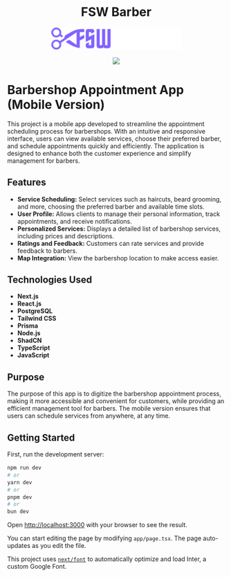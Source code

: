 <h1 align="center">FSW Barber</h1>

<p align="center">
  <img src="public/logo.png" alt="Descrição da imagem" width="300">
</p>

<p align="center">
<img loading="lazy" src="http://img.shields.io/static/v1?label=STATUS&message=EM%20DESENVOLVIMENTO&color=GREEN&style=for-the-badge"/>
</p>

# Barbershop Appointment App (Mobile Version)

This project is a mobile app developed to streamline the appointment scheduling process for barbershops. With an intuitive and responsive interface, users can view available services, choose their preferred barber, and schedule appointments quickly and efficiently. The application is designed to enhance both the customer experience and simplify management for barbers.

## Features

- **Service Scheduling:** Select services such as haircuts, beard grooming, and more, choosing the preferred barber and available time slots.
- **User Profile:** Allows clients to manage their personal information, track appointments, and receive notifications.
- **Personalized Services:** Displays a detailed list of barbershop services, including prices and descriptions.
- **Ratings and Feedback:** Customers can rate services and provide feedback to barbers.
- **Map Integration:** View the barbershop location to make access easier.



## Technologies Used

- **Next.js**
- **React.js**
- **PostgreSQL**
- **Tailwind CSS**
- **Prisma**
- **Node.js**
- **ShadCN**
- **TypeScript**
- **JavaScript**

## Purpose

The purpose of this app is to digitize the barbershop appointment process, making it more accessible and convenient for customers, while providing an efficient management tool for barbers. The mobile version ensures that users can schedule services from anywhere, at any time.

## Getting Started

First, run the development server:

```bash
npm run dev
# or
yarn dev
# or
pnpm dev
# or
bun dev
```

Open [http://localhost:3000](http://localhost:3000) with your browser to see the result.

You can start editing the page by modifying `app/page.tsx`. The page auto-updates as you edit the file.

This project uses [`next/font`](https://nextjs.org/docs/basic-features/font-optimization) to automatically optimize and load Inter, a custom Google Font.

